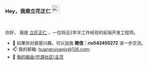 ### Hey，我是立花正仁 <img src="https://media.giphy.com/media/hvRJCLFzcasrR4ia7z/giphy.gif" width="25px">

<br />

你好， 我是 [立花正仁](https://juejin.cn/user/3298190614867502) ，一位将近2年半工作经验的前端开发工程师。

- 💬 如果你对我感兴趣，可以加我 **微信：rio542455272** 进一步交流。
- 📫 我的邮箱: [huangruiyaojy@126.com](mailto:huangruiyaojy@126.com);
- 📝 [我的掘金(开源社区)主页](https://juejin.cn/user/3298190614867502)
